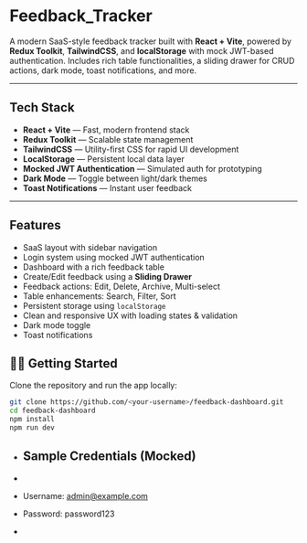 # Feedback_Tracker

A modern SaaS-style feedback tracker built with **React + Vite**, powered by **Redux Toolkit**, **TailwindCSS**, and **localStorage** with mock JWT-based authentication. Includes rich table functionalities, a sliding drawer for CRUD actions, dark mode, toast notifications, and more.

---

## Tech Stack

- **React + Vite** — Fast, modern frontend stack
- **Redux Toolkit** — Scalable state management
- **TailwindCSS** — Utility-first CSS for rapid UI development
- **LocalStorage** — Persistent local data layer
- **Mocked JWT Authentication** — Simulated auth for prototyping
- **Dark Mode** — Toggle between light/dark themes
- **Toast Notifications** — Instant user feedback

---

## Features

- SaaS layout with sidebar navigation  
- Login system using mocked JWT authentication  
- Dashboard with a rich feedback table  
- Create/Edit feedback using a **Sliding Drawer**  
- Feedback actions: Edit, Delete, Archive, Multi-select  
- Table enhancements: Search, Filter, Sort  
- Persistent storage using `localStorage`  
- Clean and responsive UX with loading states & validation  
- Dark mode toggle  
- Toast notifications  

## 🧑‍💻 Getting Started

Clone the repository and run the app locally:

```bash
git clone https://github.com/<your-username>/feedback-dashboard.git
cd feedback-dashboard
npm install
npm run dev
```

- ## Sample Credentials (Mocked)

- ```bash
- Username: admin@example.com
- Password: password123
- ```

